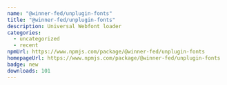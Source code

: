 ```yaml
---
name: "@winner-fed/unplugin-fonts"
title: "@winner-fed/unplugin-fonts"
description: Universal Webfont loader
categories:
  - uncategorized
  - recent
npmUrl: https://www.npmjs.com/package/@winner-fed/unplugin-fonts
homepageUrl: https://www.npmjs.com/package/@winner-fed/unplugin-fonts
badge: new
downloads: 101
---
```

